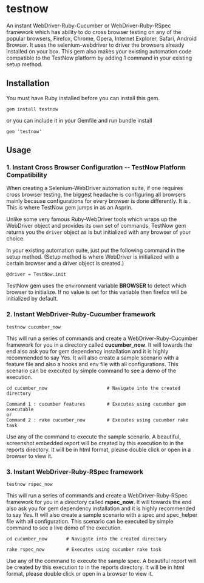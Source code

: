 # testnow

An instant WebDriver-Ruby-Cucumber or WebDriver-Ruby-RSpec framework which has ability to do cross browser testing on any of the popular browsers, Firefox, Chrome, Opera, Internet Explorer, Safari, Android Browser. It uses the selenium-webdriver to driver the browsers already installed on your box. This gem also makes your existing automation code compatible to the TestNow platform by adding 1 command in your existing setup method.

## Installation 
You must have Ruby installed before you can install this gem.

``` 
gem install testnow 
```

or you can include it in your Gemfile and run bundle install

``` 
gem 'testnow' 
```  
  
  
## Usage   
   
### 1. Instant Cross Browser Configuration -- TestNow Platform Compatibility     
When creating a Selenium-WebDriver automation suite, if one requires cross browser testing, the biggest headache is configuring all browsers mainly because configurations for every browser is done differently. It is . This is where TestNow gem jumps in as an Asprin.   

Unlike some very famous Ruby-WebDriver tools which wraps up the WebDriver object and provides its own set of commands, TestNow gem returns you the ```driver``` object as is but initialized with any browser of your choice.

In your existing automation suite, just put the following command in the setup method. (Setup method is where WebDriver is initialized with a certain browser and a driver object is created.)

```
@driver = TestNow.init
```

TestNow gem uses the environment variable __BROWSER__ to detect which browser to initialize. If no value is set for this variable then firefox will be initialized by default.

   
### 2. Instant WebDriver-Ruby-Cucumber framework   

```
testnow cucumber_now
```  
This will run a series of commands and create a WebDriver-Ruby-Cucumber framework for you in a directory called __cucumber_now__. It will towards the end also ask you for gem dependency installation and it is highly recommended to say Yes. It will also create a sample scenario with a feature file and also a hooks and env file with all configurations. This scenario can be executed by simple command to see a demo of the execution.

``` 
cd cucumber_now                      # Navigate into the created directory   

Command 1 : cucumber features        # Executes using cucumber gem executable
or
Command 2 : rake cucumber_now        # Executes using cucumber rake task
```   
  
Use any of the command to execute the sample scenario. A beautiful, screenshot embedded report will be created by this execution to in the reports directory. It will be in html format, please double click or open in a browser to view it.   


### 3. Instant WebDriver-Ruby-RSpec framework   

```
testnow rspec_now
```    
   
This will run a series of commands and create a WebDriver-Ruby-RSpec framework for you in a directory called __rspec_now__. It will towards the end also ask you for gem dependency installation and it is highly recommended to say Yes. It will also create a sample scenario with a spec and spec_helper file with all configuration. This scenario can be executed by simple command to see a live demo of the execution.

``` 
cd cucumber_now       # Navigate into the created directory   

rake rspec_now        # Executes using cucumber rake task
```   
  
Use any of the command to execute the sample spec. A beautiful report will be created by this execution to in the reports directory. It will be in html format, please double click or open in a browser to view it. 

